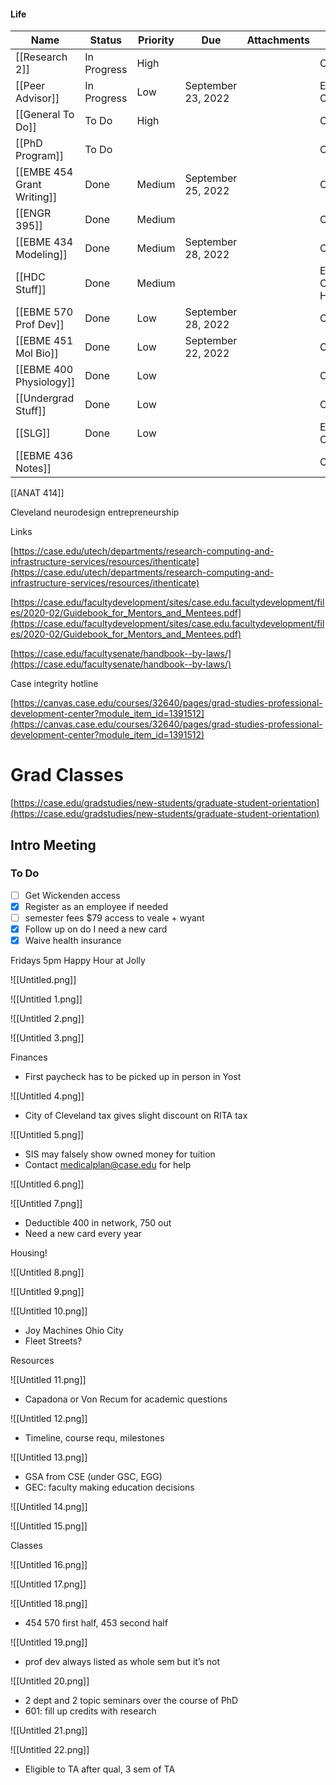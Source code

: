 #### Life

|Name|Status|Priority|Due|Attachments|Label|
|---|---|---|---|---|---|
|[[Research 2]]|In Progress|High|||Classes|
|[[Peer Advisor]]|In Progress|Low|September 23, 2022||Extra Curricular|
|[[General To Do]]|To Do|High|||Classes|
|[[PhD Program]]|To Do||||Classes|
|[[EMBE 454 Grant Writing]]|Done|Medium|September 25, 2022||Classes|
|[[ENGR 395]]|Done|Medium|||Classes|
|[[EBME 434 Modeling]]|Done|Medium|September 28, 2022||Classes|
|[[HDC Stuff]]|Done|Medium|||Extra Curricular, HDC|
|[[EBME 570 Prof Dev]]|Done|Low|September 28, 2022||Classes|
|[[EBME 451 Mol Bio]]|Done|Low|September 22, 2022||Classes|
|[[EBME 400 Physiology]]|Done|Low|||Classes|
|[[Undergrad Stuff]]|Done|Low|||Classes|
|[[SLG]]|Done|Low|||Extra Curricular|
|[[EBME 436 Notes]]|||||Classes|

  
  

  

[[ANAT 414]]

Cleveland neurodesign entrepreneurship

Links

[https://case.edu/utech/departments/research-computing-and-infrastructure-services/resources/ithenticate](https://case.edu/utech/departments/research-computing-and-infrastructure-services/resources/ithenticate)

[https://case.edu/facultydevelopment/sites/case.edu.facultydevelopment/files/2020-02/Guidebook_for_Mentors_and_Mentees.pdf](https://case.edu/facultydevelopment/sites/case.edu.facultydevelopment/files/2020-02/Guidebook_for_Mentors_and_Mentees.pdf)

[https://case.edu/facultysenate/handbook--by-laws/](https://case.edu/facultysenate/handbook--by-laws/)

Case integrity hotline

[https://canvas.case.edu/courses/32640/pages/grad-studies-professional-development-center?module_item_id=1391512](https://canvas.case.edu/courses/32640/pages/grad-studies-professional-development-center?module_item_id=1391512)

# Grad Classes

[https://case.edu/gradstudies/new-students/graduate-student-orientation](https://case.edu/gradstudies/new-students/graduate-student-orientation)

  

## Intro Meeting

### To Do

- [ ] Get Wickenden access
- [x] Register as an employee if needed
- [ ] semester fees $79 access to veale + wyant
- [x] Follow up on do I need a new card
- [x] Waive health insurance

Fridays 5pm Happy Hour at Jolly

![[Untitled.png]]

![[Untitled 1.png]]

![[Untitled 2.png]]

![[Untitled 3.png]]

Finances

- First paycheck has to be picked up in person in Yost

![[Untitled 4.png]]

- City of Cleveland tax gives slight discount on RITA tax

![[Untitled 5.png]]

- SIS may falsely show owned money for tuition
- Contact medicalplan@case.edu for help

![[Untitled 6.png]]

![[Untitled 7.png]]

- Deductible 400 in network, 750 out
- Need a new card every year

Housing!

![[Untitled 8.png]]

![[Untitled 9.png]]

![[Untitled 10.png]]

- Joy Machines Ohio City
- Fleet Streets?

  

Resources

![[Untitled 11.png]]

- Capadona or Von Recum for academic questions

![[Untitled 12.png]]

- Timeline, course requ, milestones

![[Untitled 13.png]]

- GSA from CSE (under GSC, EGG)
- GEC: faculty making education decisions

![[Untitled 14.png]]

![[Untitled 15.png]]

  

Classes

![[Untitled 16.png]]

![[Untitled 17.png]]

![[Untitled 18.png]]

- 454 570 first half, 453 second half

![[Untitled 19.png]]

- prof dev always listed as whole sem but it’s not

![[Untitled 20.png]]

- 2 dept and 2 topic seminars over the course of PhD
- 601: fill up credits with research

![[Untitled 21.png]]

![[Untitled 22.png]]

- Eligible to TA after qual, 3 sem of TA